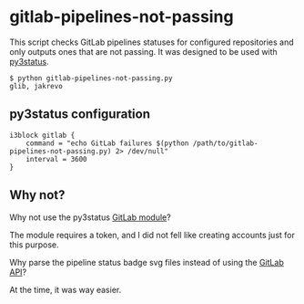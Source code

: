 # gitlab-pipelines-not-passing

This script checks GitLab pipelines statuses for configured repositories and only outputs ones that are not passing.  It was designed to be used with [py3status][0].  

```console
$ python gitlab-pipelines-not-passing.py
glib, jakrevo
```

## py3status configuration

```
i3block gitlab {
    command = "echo GitLab failures $(python /path/to/gitlab-pipelines-not-passing.py) 2> /dev/null"
    interval = 3600
}
```

## Why not?

Why not use the py3status [GitLab module][1]?

The module requires a token, and I did not fell like creating accounts just for this purpose.

Why parse the pipeline status badge svg files instead of using the [GitLab API][2]?

At the time, it was way easier.

[0]: https://github.com/ultrabug/py3status
[1]: https://py3status.readthedocs.io/en/latest/modules.html#gitlab
[2]: https://docs.gitlab.com/ee/api/README.html
